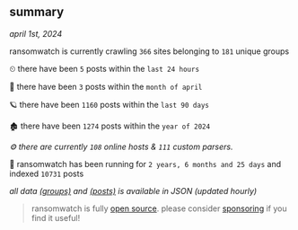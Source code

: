 
## summary
_april 1st, 2024_

ransomwatch is currently crawling `366` sites belonging to `181` unique groups

⏲ there have been `5` posts within the `last 24 hours`

🦈 there have been `3` posts within the `month of april`

🪐 there have been `1160` posts within the `last 90 days`

🏚 there have been `1274` posts within the `year of 2024`

_⚙️ there are currently `108` online hosts & `111` custom parsers._

🦕 ransomwatch has been running for `2 years, 6 months and 25 days` and indexed `10731` posts

_all data  [(groups)](http://ransomwhat.telemetry.ltd/groups) and [(posts)](http://ransomwhat.telemetry.ltd/posts) is available in JSON (updated hourly)_

> ransomwatch is fully [open source](https://github.com/joshhighet/ransomwatch#ransomwatch--). please consider [sponsoring](https://github.com/sponsors/joshhighet) if you find it useful!
